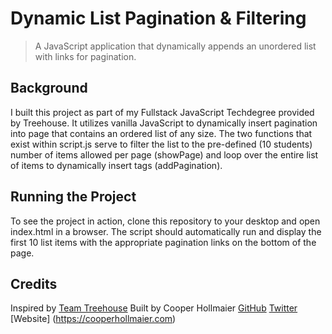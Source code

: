 # Dynamic List Pagination & Filtering
> A JavaScript application that dynamically appends an unordered list with links for pagination.

## Background
I built this project as part of my Fullstack JavaScript Techdegree provided by Treehouse. It utilizes vanilla JavaScript to dynamically insert pagination into page that contains an ordered list of any size. The two functions that exist within script.js serve to filter the list to the pre-defined (10 students) number of items allowed per page (showPage) and loop over the entire list of items to dynamically insert <a> tags (addPagination).
  
## Running the Project
To see the project in action, clone this repository to your desktop and open index.html in a browser. The script should automatically run and display the first 10 list items with the appropriate pagination links on the bottom of the page.

## Credits

Inspired by [Team Treehouse](https://teamtreehouse.com/)
Built by Cooper Hollmaier [GitHub](https://github.com/chollma) [Twitter](https://twitter.com/cooperhollmaier) [Website] (https://cooperhollmaier.com)
